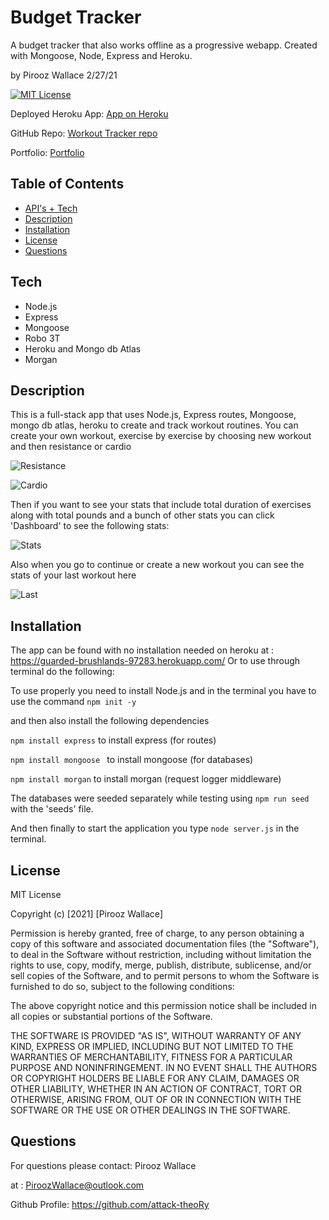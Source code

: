 # Budget Tracker
 A budget tracker that also works offline as a progressive webapp. Created with Mongoose, Node, Express and Heroku.


by Pirooz Wallace
2/27/21

[![MIT License](https://img.shields.io/badge/license-MIT-blue.svg)](#license)

Deployed Heroku App: [App on Heroku](https://guarded-brushlands-97283.herokuapp.com/)

GitHub Repo: [Workout Tracker repo](https://github.com/attack-theoRy/workout-tracker)

Portfolio: [Portfolio](https://attack-theory.github.io/Portfolio/)


## Table of Contents
* [API's + Tech](#tech)
* [Description](#description)
* [Installation](#installation)
* [License](#license)
* [Questions](#questions)

## Tech
* Node.js
* Express
* Mongoose
* Robo 3T
* Heroku and Mongo db Atlas
* Morgan


## Description

This is a full-stack app that uses Node.js, Express routes, Mongoose, mongo db atlas, heroku to create and track workout routines. You can create your own workout, exercise by exercise by choosing new workout and then resistance or cardio

![Resistance](Example1.png)

![Cardio](Example2.png)

Then if you want to see your stats that include total duration of exercises along with total pounds and a bunch of other stats you can click 'Dashboard' to see the following stats:

![Stats](Example3.png)

Also when you go to continue or create a new workout you can see the stats of your last workout here

![Last](Example4.png)



## Installation

The app can be found with no installation needed on heroku at :  https://guarded-brushlands-97283.herokuapp.com/
Or to use through terminal do the following:

To use properly you need to install Node.js and in the terminal you have to use the command 
``` npm init -y ```

and then also install the following dependencies 

``` npm install express ```  to install express  (for routes)

``` npm install mongoose  ``` to install mongoose  (for databases)

``` npm install morgan ``` to install morgan (request logger middleware)


The databases were seeded separately while testing using `npm run seed` with the 'seeds' file.


And then finally to start the application you type ``` node server.js ``` in the terminal.

## License

MIT License

Copyright (c) [2021] [Pirooz Wallace]

Permission is hereby granted, free of charge, to any person obtaining a copy
of this software and associated documentation files (the "Software"), to deal
in the Software without restriction, including without limitation the rights
to use, copy, modify, merge, publish, distribute, sublicense, and/or sell
copies of the Software, and to permit persons to whom the Software is
furnished to do so, subject to the following conditions:

The above copyright notice and this permission notice shall be included in all
copies or substantial portions of the Software.

THE SOFTWARE IS PROVIDED "AS IS", WITHOUT WARRANTY OF ANY KIND, EXPRESS OR
IMPLIED, INCLUDING BUT NOT LIMITED TO THE WARRANTIES OF MERCHANTABILITY,
FITNESS FOR A PARTICULAR PURPOSE AND NONINFRINGEMENT. IN NO EVENT SHALL THE
AUTHORS OR COPYRIGHT HOLDERS BE LIABLE FOR ANY CLAIM, DAMAGES OR OTHER
LIABILITY, WHETHER IN AN ACTION OF CONTRACT, TORT OR OTHERWISE, ARISING FROM,
OUT OF OR IN CONNECTION WITH THE SOFTWARE OR THE USE OR OTHER DEALINGS IN THE
SOFTWARE.

## Questions
For questions please contact: Pirooz Wallace

at : PiroozWallace@outlook.com

Github Profile: https://github.com/attack-theoRy
